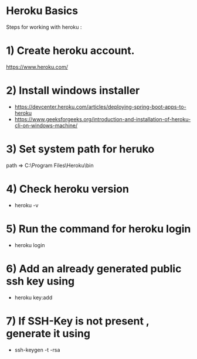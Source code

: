 # Heroku Basics

Steps for working with heroku :

# 1) Create heroku account.
https://www.heroku.com/

# 2) Install windows installer 
- https://devcenter.heroku.com/articles/deploying-spring-boot-apps-to-heroku
- https://www.geeksforgeeks.org/introduction-and-installation-of-heroku-cli-on-windows-machine/

# 3) Set system path for heruko
path => C:\Program Files\Heroku\bin

# 4) Check heroku version
- heroku -v

# 5) Run the command for heroku login
- heroku login

# 6) Add an already generated public ssh key using
- heroku key:add

# 7) If SSH-Key is not present , generate it using 
- ssh-keygen -t -rsa

